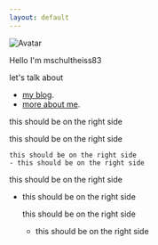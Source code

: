 ```yaml
---
layout: default
---
```


![Avatar](https://avatars.githubusercontent.com/u/2712470?v=4&size=256)

Hello I'm mschultheiss83

let's talk about

- [my blog](./blog.html).
- [more about me](./about.html).


this should be on the right side

  this should be on the right side

    this should be on the right side
    - this should be on the right side
    
    
this should be on the right side
  - this should be on the right side

    this should be on the right side
      - this should be on the right side
